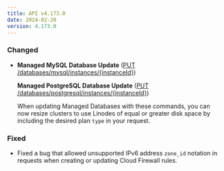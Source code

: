 ```yaml
---
title: API v4.173.0
date: 2024-02-20
version: 4.173.0
---
```


### Changed

- **Managed MySQL Database Update** ([PUT /databases/mysql/instances/{instanceId}](/docs/api/databases/#managed-mysql-database-update))

  **Managed PostgreSQL Database Update** ([PUT /databases/postgresql/instances/{instanceId}](/docs/api/databases/#managed-postgresql-database-update))

  When updating Managed Databases with these commands, you can now resize clusters to use Linodes of equal or greater disk space by including the desired plan `type` in your request.

### Fixed

- Fixed a bug that allowed unsupported IPv6 address `zone_id` notation in requests when creating or updating Cloud Firewall rules.